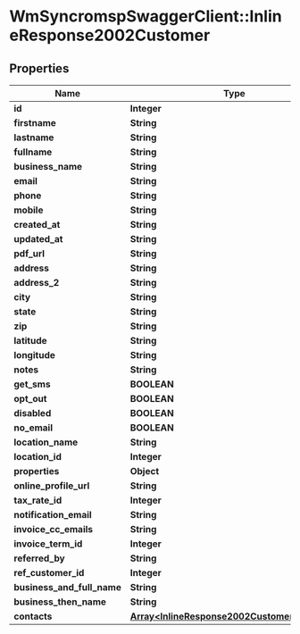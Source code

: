 # WmSyncromspSwaggerClient::InlineResponse2002Customer

## Properties
Name | Type | Description | Notes
------------ | ------------- | ------------- | -------------
**id** | **Integer** |  | [optional] 
**firstname** | **String** |  | [optional] 
**lastname** | **String** |  | [optional] 
**fullname** | **String** |  | [optional] 
**business_name** | **String** |  | [optional] 
**email** | **String** |  | [optional] 
**phone** | **String** |  | [optional] 
**mobile** | **String** |  | [optional] 
**created_at** | **String** |  | [optional] 
**updated_at** | **String** |  | [optional] 
**pdf_url** | **String** |  | [optional] 
**address** | **String** |  | [optional] 
**address_2** | **String** |  | [optional] 
**city** | **String** |  | [optional] 
**state** | **String** |  | [optional] 
**zip** | **String** |  | [optional] 
**latitude** | **String** |  | [optional] 
**longitude** | **String** |  | [optional] 
**notes** | **String** |  | [optional] 
**get_sms** | **BOOLEAN** |  | [optional] 
**opt_out** | **BOOLEAN** |  | [optional] 
**disabled** | **BOOLEAN** |  | [optional] 
**no_email** | **BOOLEAN** |  | [optional] 
**location_name** | **String** |  | [optional] 
**location_id** | **Integer** |  | [optional] 
**properties** | **Object** |  | [optional] 
**online_profile_url** | **String** |  | [optional] 
**tax_rate_id** | **Integer** |  | [optional] 
**notification_email** | **String** |  | [optional] 
**invoice_cc_emails** | **String** |  | [optional] 
**invoice_term_id** | **Integer** |  | [optional] 
**referred_by** | **String** |  | [optional] 
**ref_customer_id** | **Integer** |  | [optional] 
**business_and_full_name** | **String** |  | [optional] 
**business_then_name** | **String** |  | [optional] 
**contacts** | [**Array&lt;InlineResponse2002CustomerContacts&gt;**](InlineResponse2002CustomerContacts.md) |  | [optional] 

